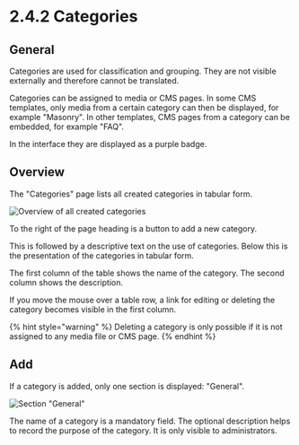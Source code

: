 # 2.4.2 Categories

## General

Categories are used for classification and grouping. They are not visible externally and therefore cannot be translated.

Categories can be assigned to media or CMS pages. In some CMS templates, only media from a certain category can then be displayed, for example "Masonry". In other templates, CMS pages from a category can be embedded, for example "FAQ".&#x20;

In the interface they are displayed as a purple badge.

## Overview

The "Categories" page lists all created categories in tabular form.

![Overview of all created categories](../../../.gitbook/assets/ui\_2.4.2\_1.png)

To the right of the page heading is a button to add a new category.

This is followed by a descriptive text on the use of categories. Below this is the presentation of the categories in tabular form.

The first column of the table shows the name of the category. The second column shows the description.

If you move the mouse over a table row, a link for editing or deleting the category becomes visible in the first column.

{% hint style="warning" %}
Deleting a category is only possible if it is not assigned to any media file or CMS page.
{% endhint %}

## Add

If a category is added, only one section is displayed: "General".

![Section "General"](../../../.gitbook/assets/ui\_2.4.2\_2.png)

The name of a category is a mandatory field. The optional description helps to record the purpose of the category. It is only visible to administrators.
